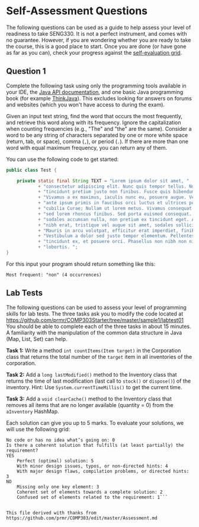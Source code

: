 # Self-Assessment Questions

The following questions can be used as a guide to help assess your level of readiness to take SENG330. It is not a perfect instrument, and comes with no guarantee. However, if you are wondering whether you are ready to take the course, this is a good place to start. Once you are done (or have gone as far as you can), check your progress against the [self-evaluation grid](Evaluation.md).

## Question 1

Complete the following task using only the programming tools available in your IDE, the [Java API documentation](https://docs.oracle.com/javase/8/docs/api/), and one basic Java programming book (for example [ThinkJava](http://www.greenteapress.com/thinkapjava/thinkapjava.pdf)). This excludes looking for answers on forums and websites (which you won't have access to during the exam).

Given an input text string, find the word that occurs the most frequently, and retrieve this word along with its frequency. Ignore the capitalization when counting frequencies (e.g., "The" and "the" are the same). Consider a word to be any string of characters separated by one or more white space (return, tab, or space), comma (`,`), or period (`.`). If there are more than one word with equal maximum frequency, you can return any of them.

You can use the following code to get started:

```java
public class Test {

	private static final String TEXT = "Lorem ipsum dolor sit amet, "
			+ "consectetur adipiscing elit. Nunc quis tempor tellus. Nulla "
			+ "tincidunt pretium justo non finibus. Fusce quis bibendum ante. "
			+ "Vivamus a ex maximus, iaculis nunc eu, posuere augue. Vestibulum "
			+ "ante ipsum primis in faucibus orci luctus et ultrices posuere "
			+ "cubilia Curae; Nullam ut lorem metus. Vivamus consequat eros "
			+ "sed lorem rhoncus finibus. Sed porta euismod consequat. Etiam "
			+ "sodales accumsan nulla, non pretium ex tincidunt eget. Aliquam "
			+ "nibh erat, tristique vel augue sit amet, sodales sollicitudin leo. "
			+ "Mauris in arcu volutpat, efficitur erat imperdiet, finibus dolor. "
			+ "Vestibulum a dolor sed justo tempor elementum. Pellentesque eu "
			+ "tincidunt ex, et posuere orci. Phasellus non nibh non nibh pharetra "
			+ "lobortis. ";
}
```

For this input your program should return something like this:

```
Most frequent: "non" (4 occurrences)
```

## Lab Tests

The following questions can be used to assess your level of programming skills for lab tests. The three tasks ask you to modify the code located at
https://github.com/prmr/COMP303Starter/tree/master/sample1/labtest01
You should be able to complete each of the three tasks in about 15 minutes.
A familiarity with the manipulation of the common data structure in Java (Map, List, Set) can help.

**Task 1:** Write a method `int countItems(Item target)` in the Corporation class that returns the total number of the `target` item in all inventories of the corporation.

**Task 2:** Add a `long lastModified()` method to the Inventory class that returns the time of last modification (last call to `stock()` or `dispose()`) of the inventory. Hint: Use `System.currentTimeMillis()` to get the current time.

**Task 3:** Add a `void clearCache()` method to the Inventory class that removes all items that are no longer available (quantity = 0) from the `aInventory` HashMap.

Each solution can give you up to 5 marks. To evaluate your solutions, we will use the following grid:

```
No code or has no idea what’s going on: 0
Is there a coherent solution that fulfills (at least partially) the requirement?
YES
	Perfect (optimal) solution: 5
	With minor design issues, typos, or non-directed hints: 4
	With major design flaws, compilation problems, or directed hints: 3
NO
	Missing only one key element: 3
	Coherent set of elements towards a complete solution: 2
	Confused set of elements related to the requirement: 1```


This file derived with thanks from https://github.com/prmr/COMP303/edit/master/Assessment.md
